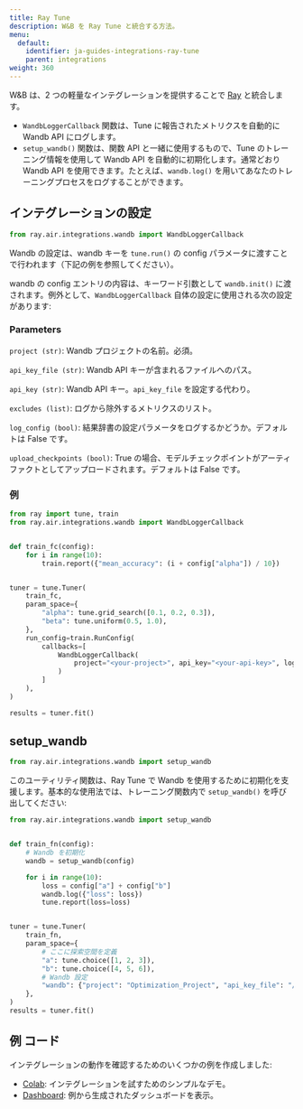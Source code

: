 ```yaml
---
title: Ray Tune
description: W&B を Ray Tune と統合する方法。
menu:
  default:
    identifier: ja-guides-integrations-ray-tune
    parent: integrations
weight: 360
---
```


W&B は、2 つの軽量なインテグレーションを提供することで [Ray](https://github.com/ray-project/ray) と統合します。

- `WandbLoggerCallback` 関数は、Tune に報告されたメトリクスを自動的に Wandb API にログします。
-  `setup_wandb()` 関数は、関数 API と一緒に使用するもので、Tune のトレーニング情報を使用して Wandb API を自動的に初期化します。通常どおり Wandb API を使用できます。たとえば、`wandb.log()` を用いてあなたのトレーニングプロセスをログすることができます。

## インテグレーションの設定

```python
from ray.air.integrations.wandb import WandbLoggerCallback
```

Wandb の設定は、wandb キーを `tune.run()` の config パラメータに渡すことで行われます（下記の例を参照してください）。

wandb の config エントリの内容は、キーワード引数として `wandb.init()` に渡されます。例外として、`WandbLoggerCallback` 自体の設定に使用される次の設定があります:

### Parameters

`project (str)`: Wandb プロジェクトの名前。必須。

`api_key_file (str)`: Wandb API キーが含まれるファイルへのパス。

`api_key (str)`: Wandb API キー。`api_key_file` を設定する代わり。

`excludes (list)`: ログから除外するメトリクスのリスト。

`log_config (bool)`: 結果辞書の設定パラメータをログするかどうか。デフォルトは False です。

`upload_checkpoints (bool)`: True の場合、モデルチェックポイントがアーティファクトとしてアップロードされます。デフォルトは False です。

### 例

```python
from ray import tune, train
from ray.air.integrations.wandb import WandbLoggerCallback


def train_fc(config):
    for i in range(10):
        train.report({"mean_accuracy": (i + config["alpha"]) / 10})


tuner = tune.Tuner(
    train_fc,
    param_space={
        "alpha": tune.grid_search([0.1, 0.2, 0.3]),
        "beta": tune.uniform(0.5, 1.0),
    },
    run_config=train.RunConfig(
        callbacks=[
            WandbLoggerCallback(
                project="<your-project>", api_key="<your-api-key>", log_config=True
            )
        ]
    ),
)

results = tuner.fit()
```

## setup_wandb

```python
from ray.air.integrations.wandb import setup_wandb
```

このユーティリティ関数は、Ray Tune で Wandb を使用するために初期化を支援します。基本的な使用法では、トレーニング関数内で `setup_wandb()` を呼び出してください:

```python
from ray.air.integrations.wandb import setup_wandb


def train_fn(config):
    # Wandb を初期化
    wandb = setup_wandb(config)

    for i in range(10):
        loss = config["a"] + config["b"]
        wandb.log({"loss": loss})
        tune.report(loss=loss)


tuner = tune.Tuner(
    train_fn,
    param_space={
        # ここに探索空間を定義
        "a": tune.choice([1, 2, 3]),
        "b": tune.choice([4, 5, 6]),
        # Wandb 設定
        "wandb": {"project": "Optimization_Project", "api_key_file": "/path/to/file"},
    },
)
results = tuner.fit()
```

## 例 コード

インテグレーションの動作を確認するためのいくつかの例を作成しました:

* [Colab](http://wandb.me/raytune-colab): インテグレーションを試すためのシンプルなデモ。
* [Dashboard](https://wandb.ai/anmolmann/ray_tune): 例から生成されたダッシュボードを表示。